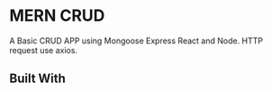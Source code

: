 # MERN CRUD

A Basic CRUD APP using Mongoose Express React and Node. HTTP request use axios. 

## Built With
